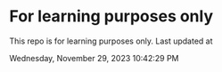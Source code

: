 # For learning purposes only
This repo is for learning purposes only.
Last updated at

Wednesday, November 29, 2023 10:42:29 PM

